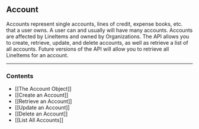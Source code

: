 ## Account
Accounts represent single accounts, lines of credit, expense books, etc. that a user owns. A user can and usually will have many accounts. Accounts are affected by LineItems and owned by Organizations. The API allows you to create, retrieve, update, and delete accounts, as well as retrieve a list of all accounts. Future versions of the API will allow you to retrieve all LineItems for an account.
___
### Contents
- [[The Account Object]]
- [[Create an Account]]
- [[Retrieve an Account]]
- [[Update an Account]]
- [[Delete an Account]]
- [[List All Accounts]]
